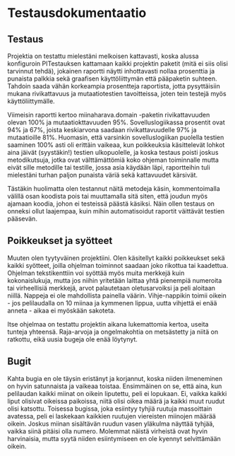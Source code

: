 # Testausdokumentaatio

## Testaus

Projektia on testattu mielestäni melkoisen kattavasti, koska alussa konfiguroin PITestauksen kattamaan kaikki projektin paketit (mitä ei siis olisi tarvinnut tehdä), jokainen raportti näytti inhottavasti nollaa prosenttia ja punaista palkkia sekä graafisen käyttöliittymän että pääpaketin suhteen. Tahdoin saada vähän korkeampia prosentteja raportista, jotta pysyttäisiin mukana rivikattavuus ja mutaatiotestien tavoitteissa, joten tein testejä myös käyttöliittymälle.

Viimeisin raportti kertoo miinaharava.domain -paketin rivikattavuuden olevan 100% ja mutaatiokttavuuden 95%. Sovelluslogiikassa prosentit ovat 94% ja 67%, joista keskiarvona saadaan rivikattavuudelle 97% ja mutaatioille 81%. Huomasin, että varsinkin sovelluslogiikan puolella testien saaminen 100% asti oli erittäin vaikeaa, kun poikkeuksia käsittelevät lohkot aina jäivät (syystäkin!) testien ulkopuolelle, ja koska testaus poisti joskus metodikutsuja, jotka ovat välttämättömiä koko ohjeman toiminnalle mutta eivät sille metodille tai testille, jossa asia käydään läpi, raportteihin tuli mielestäni turhan paljon punaista väriä sekä kattavuudet kärsivät.

Tästäkin huolimatta olen testannut näitä metodeja käsin, kommentoimalla välillä osan koodista pois tai muuttamalla sitä siten, että joudun myös ajamaan koodia, johon ei testeissä päästä käsiksi. Näin ollen testaus on onneksi ollut laajempaa, kuin mihin automatisoidut raportit väittävät testien pääsevän.

## Poikkeukset ja syötteet 

Muuten olen tyytyväinen projektiini. Olen käsitellyt kaikki poikkeukset sekä kaikki syötteet, joilla ohjelman toiminnot saadaan joko rikottua tai kaadettua. Ohjelman tekstikenttiin voi syöttää myös muita merkkejä kuin kokonaislukuja, mutta jos niihin yritetään laittaa yhtä pienempiä numeroita tai virheellisiä merkkejä, arvot palautetaan oletusarvoiksi ja peli aloitaan niillä. Nappeja ei ole mahdollista painella väärin. Vihje-nappikin toimii oikein - jos pelilaudalla on 10 miinaa ja kymmenen lippua, uutta vihjettä ei enää anneta - aikaa ei myöskään sakoteta.

Itse ohjelmaa on testattu projektin aikana lukemattomia kertoa, useita tunteja yhteensä. Raja-arvoja ja ongelmakohtia on metsästetty ja niitä on ratkottu, eikä uusia bugeja ole enää löytynyt.

## Bugit

Kahta bugia en ole täysin eristänyt ja korjannut, koska niiden ilmeneminen on hyvin satunnaista ja vaikeaa toistaa. Ensimmäinen on se, että aina, kun pelilaudan kaikki miinat on oikein liputettu, peli ei lopukaan. Ei, vaikka kaikki liput olisivat oikeissa paikoissa, niitä olisi oikea määrä ja kaikki muut ruudut olisi katsottu. Toisessa bugissa, joka esiintyy tyhjiä ruutuja massoittain avatessa, peli ei laskekaan kaikkien ruutujen viereisten miinojen määrää oikein. Joskus miinan sisältävän ruudun vasen yläkulma näyttää tyhjää, vaikka siinä pitäisi olla numero. Molemmat näistä virheistä ovat hyvin harvinaisia, mutta syytä niiden esiintymiseen en ole kyennyt selvittämään oikein.


